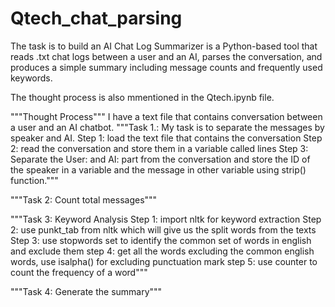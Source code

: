 # Qtech_chat_parsing
The task is to build an AI Chat Log Summarizer is a Python-based tool that reads .txt chat logs between 
a user and an AI, parses the conversation, and produces a simple summary
including message counts and frequently used keywords.

The thought process is also mmentioned in the Qtech.ipynb file. 

"""Thought Process"""
I have a text file that contains conversation between a user and an AI chatbot.
"""Task 1.: My task is to separate the messages by speaker and AI.
    Step 1: load the text file that contains the conversation
    Step 2: read the conversation and store them in a variable called lines
    Step 3: Separate the User: and AI: part from the conversation and store the ID 
    of the speaker in a variable and the message in other variable using strip() function."""

"""Task 2: Count total messages"""

"""Task 3: Keyword Analysis
    Step 1: import nltk for keyword extraction
    Step 2: use punkt_tab from nltk which will give us the split words from the texts
    Step 3: use stopwords set to identify the common set of words in english and exclude them
    step 4: get all the words excluding the common english words, use isalpha() for excluding punctuation mark
    step 5: use counter to count the frequency of a word"""

"""Task 4: Generate the summary"""
